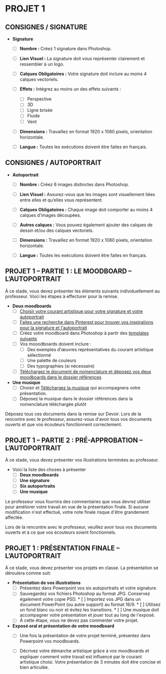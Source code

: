 # PROJET 1

## CONSIGNES / SIGNATURE

* **Signature**
    * [ ] **Nombre :** Créez 1 signature dans Photoshop.
    * [ ] **Lien Visuel :** La signature doit vous représenter clairement et ressembler à un logo.
    * [ ] **Calques Obligatoires :** Votre signature doit inclure au moins 4 calques vectoriels.
    * [ ] **Effets :** Intégrez au moins un des effets suivants :
        * [ ] Perspective
        * [ ] 3D
        * [ ] Ligne brisée
        * [ ] Fluide
        * [ ] Vent
    * [ ] **Dimensions :** Travaillez en format 1920 x 1080 pixels, orientation horizontale.
    * [ ] **Langue :** Toutes les exécutions doivent être faites en français.


## CONSIGNES / AUTOPORTRAIT

* **Autoportrait**
    * [ ] **Nombre :** Créez 6 images distinctes dans Photoshop.
    * [ ] **Lien Visuel :** Assurez-vous que les images sont visuellement liées entre elles et qu’elles vous représentent.
    * [ ] **Calques Obligatoires :** Chaque image doit comporter au moins 4 calques d’images découpées.
    * [ ] **Autres calques :** Vous pouvez également ajouter des calques de dessin et/ou des calques vectoriels.
    * [ ] **Dimensions :** Travaillez en format 1920 x 1080 pixels, orientation horizontale.
    * [ ] **Langue :** Toutes les exécutions doivent être faites en français.



## PROJET 1 – PARTIE 1 : LE MOODBOARD – L’AUTOPORTRAIT

À ce stade, vous devez présenter les éléments suivants individuellement au professeur. Voici les étapes à effecturer pour la remise. 

* **Deux moodboards**
    * [ ] [Choisir votre courant artistique pour votre signature et votre autoportrait](https://cmontmorency365-my.sharepoint.com/:p:/g/personal/flpilote_cmontmorency_qc_ca/EbWlYrtLqN1Mlf0xWOwJArEB92yLuuZ_LoN2-32pD9rcwQ?e=d63kE3)
    * [ ] [Faites une recherche dans Pinterest pour trouver vos inspirations pour la signature et l'autoportrait](https://cmontmorency365-my.sharepoint.com/:p:/g/personal/flpilote_cmontmorency_qc_ca/EbWlYrtLqN1Mlf0xWOwJArEB92yLuuZ_LoN2-32pD9rcwQ?e=d63kE3)
    * [ ] Créez votre moodboard dans Photoshop à partir des [templates suivants](https://cmontmorency365-my.sharepoint.com/:f:/g/personal/flpilote_cmontmorency_qc_ca/EgMWAkBvYPJKspzsmGFOrqABp__7LcDgB9KLSWMrT_QmXw?e=c4R2Of)
    * [ ] Vos mooodboards doivent inclure :
        * [ ] Des exemples d'œuvres représentatives du courant artistique sélectionné
        * [ ] Une palette de couleurs
        * [ ] Des typographies (si nécessaire)
    * [ ] [Téléchargez le document de nomenclature et déposez vos deux moodboards dans le dossier références](https://cmontmorency365-my.sharepoint.com/:f:/g/personal/flpilote_cmontmorency_qc_ca/EtTOCPWMaspFh1mZfR3pQdkBnuwrvNMDu4M49-V-qh56jg?e=gPDhoR)

 * **Une musique**
    * [ ] Choisir et [Téléchargez la musique](https://ytmp3.cc/en13/) qui accompagnera votre présentation.
    * [ ] Déposez la musique dans le dossier références dans la nomenclature téléchargée plutôt

Déposez tous ces documents dans la remise sur Devoir. Lors de la rencontre avec le professeur, assurez-vous d'avoir tous vos documents ouverts et que vos écouteurs fonctionnent correctement.



## PROJET 1 – PARTIE 2 : PRÉ-APPROBATION – L’AUTOPORTRAIT

À ce stade, vous devez présenter vos illustrations terminées au professeur. 

* Voici la liste des choses à présenter
    * [ ] **Deux moodboards**
    * [ ] **Une signature**
    * [ ] **Six autoportraits**
    * [ ] **Une musique**

Le professeur vous fournira des commentaires que vous devrez utiliser pour améliorer votre travail en vue de la présentation finale. Si aucune modification n'est effectué, votre note finale risque d'être grandement affectée. 

Lors de la rencontre avec le professeur, veuillez avoir tous vos documents ouverts et à ce que vos écouteurs soient fonctionnels.



## PROJET 1 : PRÉSENTATION FINALE – L’AUTOPORTRAIT

À ce stade, vous devez présenter vos projets en classe. La présentation se déroulera comme suit:

* **Présentation de vos illustrations**
    * [ ] Présentez dans Powerpoint vos six autoportraits et votre signature.
    * [ ] Sauvegardez vos fichiers Photoshop au format JPG. Conservez également votre copie PSD.
          * [ ] Importez vos JPG dans un document PowerPoint (ou autre support) au format 16/9.
          * [ ] Utilisez un fond blanc ou noir et évitez les transitions.
          * [ ] Une musique doit accompagner votre présentation et jouer tout au long de l'exposé.
    * [ ] À cette étape, vous ne devez pas commenter votre projet.
          
* **Exposé oral et présentation de votre moodboard**
    * [ ] Une fois la présentation de votre projet terminé, présentez dans Powerpoint vos moodboards.
    * [ ] Décrivez votre démarche artistique grâce à vos moodboards et expliquer comment votre travail est influencé par le courant artistique choisi. Votre présentation de 3 minutes doit être concise et bien articulée.
 
